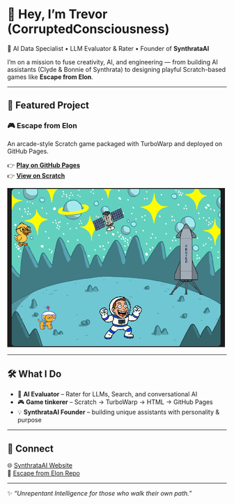 # 👋 Hey, I’m Trevor (CorruptedConsciousness)

🚀 AI Data Specialist • LLM Evaluator & Rater • Founder of **SynthrataAI**

I’m on a mission to fuse creativity, AI, and engineering — from building AI assistants (Clyde & Bonnie of Synthrata) to designing playful Scratch-based games like **Escape from Elon**.  

---

## 🌟 Featured Project
### 🎮 Escape from Elon  
An arcade-style Scratch game packaged with TurboWarp and deployed on GitHub Pages.  

👉 [**Play on GitHub Pages**](https://corruptedconsciousness.github.io/escape-from-elon/)  
👉 [**View on Scratch**](https://scratch.mit.edu/projects/1192573699/)  

![Escape from Elon screenshot](https://raw.githubusercontent.com/CorruptedConsciousness/escape-from-elon/main/assets/PlanetX2.png)

---

## 🛠️ What I Do
- 🧠 **AI Evaluator** – Rater for LLMs, Search, and conversational AI  
- 🎮 **Game tinkerer** – Scratch → TurboWarp → HTML → GitHub Pages  
- 💡 **SynthrataAI Founder** – building unique assistants with personality & purpose  

---

## 🔗 Connect
🌐 [SynthrataAI Website](https://www.synthrata.ai)  
🐙 [Escape from Elon Repo](https://github.com/CorruptedConsciousness/escape-from-elon)  

---

✨ *“Unrepentant Intelligence for those who walk their own path.”*  
